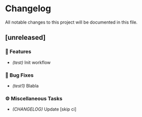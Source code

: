 # Changelog

All notable changes to this project will be documented in this file.

## [unreleased]

### 🚀 Features

- *(test)* Init workflow

### 🐛 Bug Fixes

- *(test1)* Blabla

### ⚙️ Miscellaneous Tasks

- *(CHANGELOG)* Update [skip ci]

<!-- generated by git-cliff -->
